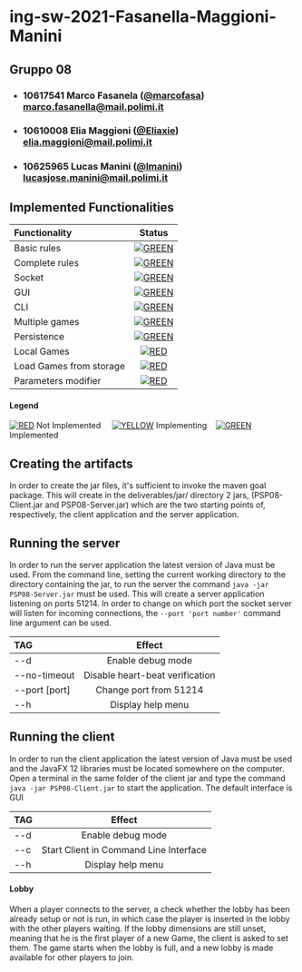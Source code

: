 # ing-sw-2021-Fasanella-Maggioni-Manini
## Gruppo 08

- ###   10617541    Marco Fasanela ([@marcofasa](https://github.com/marcofasa))<br>marco.fasanella@mail.polimi.it
- ###   10610008    Elia Maggioni ([@Eliaxie](https://github.com/Eliaxie))<br>elia.maggioni@mail.polimi.it
- ###   10625965    Lucas Manini ([@lmanini](https://github.com/lmanini))<br>lucasjose.manini@mail.polimi.it

## Implemented Functionalities
| Functionality | Status |
|:-----------------------|:------------------------------------:|
| Basic rules | [![GREEN](http://placehold.it/15/44bb44/44bb44)](https://github.com/marcofasa/ing-sw-2021-Fasanella-Maggioni-Manini/tree/main/src/main/java/it/polimi/ingsw/model) |
| Complete rules | [![GREEN](http://placehold.it/15/44bb44/44bb44)](https://github.com/marcofasa/ing-sw-2021-Fasanella-Maggioni-Manini/tree/main/src/main/java/it/polimi/ingsw/model) |
| Socket |[![GREEN](http://placehold.it/15/44bb44/44bb44)](https://github.com/marcofasa/ing-sw-2021-Fasanella-Maggioni-Manini/tree/main/src/main/java/it/polimi/ingsw/server/Server.java) |
| GUI | [![GREEN](http://placehold.it/15/44bb44/44bb44)](https://github.com/marcofasa/ing-sw-2021-Fasanella-Maggioni-Manini/tree/main/src/main/java/it/polimi/ingsw/) |
| CLI |[![GREEN](http://placehold.it/15/44bb44/44bb44)](https://github.com/marcofasa/ing-sw-2021-Fasanella-Maggioni-Manini/tree/main/src/main/java/it/polimi/ingsw/) |
| Multiple games | [![GREEN](http://placehold.it/15/44bb44/44bb44)](https://github.com/marcofasa/ing-sw-2021-Fasanella-Maggioni-Manini/blob/main/src/main/java/it/polimi/ingsw/server/Server.java)|
| Persistence | [![GREEN](http://placehold.it/15/44bb44/44bb44)](https://github.com/marcofasa/ing-sw-2021-Fasanella-Maggioni-Manini/tree/main/src/main/java/it/polimi/ingsw/server/Server.java/) |
| Local Games | [![RED](http://placehold.it/15/f03c15/f03c15)]() |
| Load Games from storage | [![RED](http://placehold.it/15/f03c15/f03c15)]() |
| Parameters modifier | [![RED](http://placehold.it/15/f03c15/f03c15)]() |

#### Legend
[![RED](http://placehold.it/15/f03c15/f03c15)]() Not Implemented &nbsp;&nbsp;&nbsp;&nbsp;[![YELLOW](http://placehold.it/15/ffdd00/ffdd00)]() Implementing&nbsp;&nbsp;&nbsp;&nbsp;[![GREEN](http://placehold.it/15/44bb44/44bb44)]() Implemented


<!--
[![RED](http://placehold.it/15/f03c15/f03c15)](#)
[![YELLOW](http://placehold.it/15/ffdd00/ffdd00)](#)
[![GREEN](http://placehold.it/15/44bb44/44bb44)](#)
-->

## Creating the artifacts
In order to create the jar files, it's sufficient to invoke the maven goal package. This will create in the deliverables/jar/ directory 2 jars, (PSP08-Client.jar and PSP08-Server.jar) which are the two starting points of, respectively, the client application and the server application.

## Running the server
In order to run the server application the latest version of Java must be used.
From the command line, setting the current working directory to the directory containing the jar, to run the server the command ```java -jar PSP08-Server.jar``` must be used.
This will create a server application listening on ports 51214.
In order to change on which port the socket server will listen for incoming connections, the ```--port 'port number'``` command line argument can be used.

| TAG | Effect |
|:-----------------------|:------------------------------------:|
| --d | Enable debug mode |
| --no-timeout | Disable heart-beat verification |
| --port [port]| Change port from 51214 |
| --h| Display help menu |


## Running the client
In order to run the client application the latest version of Java must be used and the JavaFX 12 libraries must be located somewhere on the computer.
Open a terminal in the same folder of the client jar and type the command ```java -jar PSP08-Client.jar``` to start the application.
The default interface is GUI

| TAG | Effect |
|:-----------------------|:------------------------------------:|
| --d | Enable debug mode |
| --c | Start Client in Command Line Interface |
| --h| Display help menu |

#### Lobby
When a player connects to the server, a check whether the lobby has been already setup or not is run, in which case the player
is inserted in the lobby with the other players waiting. If the lobby dimensions are still unset, meaning that he is the first player of a new Game, the client is asked to set them.
The game starts when the lobby is full, and a new lobby is made available for other players to join.
